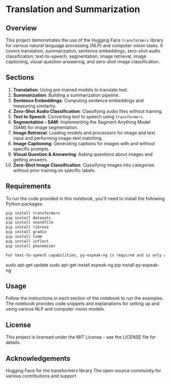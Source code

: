 # Translation and Summarization

## Overview

This project demonstrates the use of the Hugging Face `transformers` library for various natural language processing (NLP) and computer vision tasks. It covers translation, summarization, sentence embeddings, zero-shot audio classification, text-to-speech, segmentation, image retrieval, image captioning, visual question answering, and zero-shot image classification.

## Sections

1. **Translation**: Using pre-trained models to translate text.
2. **Summarization**: Building a summarization pipeline.
3. **Sentence Embeddings**: Computing sentence embeddings and measuring similarity.
4. **Zero-Shot Audio Classification**: Classifying audio files without training.
5. **Text to Speech**: Converting text to speech using `transformers`.
6. **Segmentation - SAM**: Implementing the Segment Anything Model (SAM) for image segmentation.
7. **Image Retrieval**: Loading models and processors for image and text input and performing image-text matching.
8. **Image Captioning**: Generating captions for images with and without specific prompts.
9. **Visual Question & Answering**: Asking questions about images and getting answers.
10. **Zero-Shot Image Classification**: Classifying images into categories without prior training on specific labels.

## Requirements

To run the code provided in this notebook, you'll need to install the following Python packages:

```bash
pip install transformers
pip install datasets
pip install soundfile
pip install librosa
pip install gradio
pip install timm
pip install inflect
pip install phonemizer

For text-to-speech capabilities, py-espeak-ng is required and is only available on Linux operating systems. Install it using the following commands:

```
sudo apt-get update
sudo apt-get install espeak-ng
pip install py-espeak-ng

## Usage
Follow the instructions in each section of the notebook to run the examples. The notebook provides code snippets and explanations for setting up and using various NLP and computer vision models.

## License
This project is licensed under the MIT License - see the LICENSE file for details.

## Acknowledgements
Hugging Face for the transformers library
The open-source community for various contributions and support

